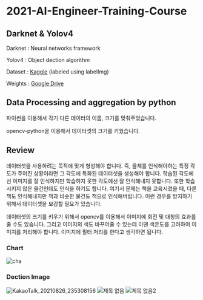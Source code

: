 # 2021-AI-Engineer-Training-Course

## Darknet & Yolov4

Darknet : Neural networks framework

Yolov4 : Object dection algorithm

Dataset : [Kaggle](https://www.kaggle.com/choemarco/mouse-book) (labeled using labelImg)

Weights : [Google Drive](https://drive.google.com/file/d/1Jy4jGshzCzajSByDK6k0YIDVVXi-z3lt/view?usp=sharing)

## Data Processing and aggregation by python

파이썬을 이용해서 각기 다른 데이터의 이름, 크기를 맞춰주었습니다.
 
opencv-python을 이용해서 데이터셋의 크기를 키웠습니다.

## Review

데이터셋을 사용하려는 목적에 맞게 형성해야 합니다.
즉, 물체를 인식해야하는 특정 각도가 주어진 상황이라면 그 각도에 특화된 데이터셋을 생성해야 합니다.
학습된 각도에선 이미지를 잘 인식하지만 학습하지 못한 각도에선 잘 인식해내지 못합니다.
또한 학습시키지 않은 물건인데도 인식을 하기도 합니다. 여기서 문제는 책을 교육시켰을 때,
다른 책도 인식해내지만 책과 비슷한 물건도 책으로 인식해버립니다. 이런 경우를 방지하기 위해서
데이터셋을 보강할 필요가 있습니다. 

데이터셋의 크기를 키우기 위해서 opencv를 이용해서 이미지에 회전 및 대칭의 효과를 줄 수도 있습니다.
그리고 이미지의 색도 바꾸어줄 수 있는데 이땐 색온도를 고려하여 이미지를 처리해야 합니다. 이미지에 필터 처리를 한다고 생각하면 됩니다.

### Chart

![cha](https://user-images.githubusercontent.com/57928967/131076694-0d0118f8-9e41-43b7-913d-08d9aca46905.png)

### Dection Image

![KakaoTalk_20210826_235308156](https://user-images.githubusercontent.com/57928967/131076509-914342f4-5d42-4e26-a232-4721793ace9d.png)
![제목 없음](https://user-images.githubusercontent.com/57928967/131076559-3594e545-fb8e-4af5-991c-6756ed8db5e0.png)
![제목 없음2](https://user-images.githubusercontent.com/57928967/131076582-4ba750db-eb38-4157-bd84-fa3e3c3e07b2.png)



